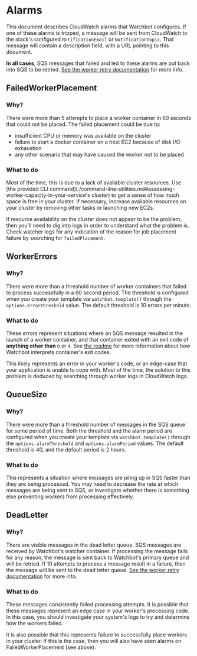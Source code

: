 # Alarms

This document describes CloudWatch alarms that Watchbot configures. If one of these alarms is tripped, a message will be sent from CloudWatch to the stack's configured `NotificationEmail` or `NotificationTopic`. That message will contain a description field, with a URL pointing to this document.

**In all cases**, SQS messages that failed and led to these alarms are put back into SQS to be retried. [See the worker retry documentation](./worker-retry-cycle.md) for more info.

## FailedWorkerPlacement

### Why?

There were more than 5 attempts to place a worker container in 60 seconds that could not be placed. The failed placement could be due to:

- insufficient CPU or memory was available on the cluster
- failure to start a docker container on a host EC2 because of disk I/O exhaustion
- any other scenario that may have caused the worker not to be placed

### What to do

Most of the time, this is due to a lack of available cluster resources. Use [the provided CLI command](./command-line-utilities.md#assessing-worker-capacity-in-your-service's cluster) to get a sense of how much space is free in your cluster. If necessary, increase available resources on your cluster by removing other tasks or launching new EC2s.

If resource availability on the cluster does not appear to be the problem, then you'll need to dig into logs in order to understand what the problem is. Check watcher logs for any indication of the reason for job placement failure by searching for `failedPlacement`.

## WorkerErrors

### Why?

There were more than a threshold number of worker containers that failed to process successfully in a 60 second period. The threshold is configured when you create your template via `watchbot.template()` through the `options.errorThreshold` value. The default threshold is 10 errors per minute.

### What to do

These errors represent situations where an SQS message resulted in the launch of a worker container, and that container exited with an exit code of **anything other than** `0` or `4`. See [the readme](./worker-runtime-details.md#worker-completion) for more information about how Watchbot interprets container's exit codes.

This likely represents an error in your worker's code, or an edge-case that your application is unable to cope with. Most of the time, the solution to this problem is deduced by searching through worker logs in CloudWatch logs.

##  QueueSize

### Why?

There were more than a threshold number of messages in the SQS queue for some period of time. Both the threshold and the alarm period are configured when you create your template via `watchbot.template()` through the `options.alarmThreshold` and `options.alarmPeriod` values. The default threshold is 40, and the default period is 2 hours.

### What to do

This represents a situation where messages are piling up in SQS faster than they are being processed. You may need to decrease the rate at which messages are being sent to SQS, or investigate whether there is something else preventing workers from processing effectively.

## DeadLetter

### Why?

There are visible messages in the dead letter queue. SQS messages are received by Watchbot's watcher container. If processing the message fails for any reason, the message is sent back to Watchbot's primary queue and will be retried. If 10 attempts to process a message result in a failure, then the message will be sent to the dead letter queue. [See the worker retry documentation](./worker-retry-cycle.md) for more info.

### What to do

These messages consistently failed processing attempts. It is possible that these messages represent an edge case in your worker's processing code. In this case, you should investigate your system's logs to try and determine how the workers failed.

It is also possible that this represents failure to successfully place workers in your cluster. If this is the case, then you will also have seen alarms on FailedWorkerPlacement (see above).
